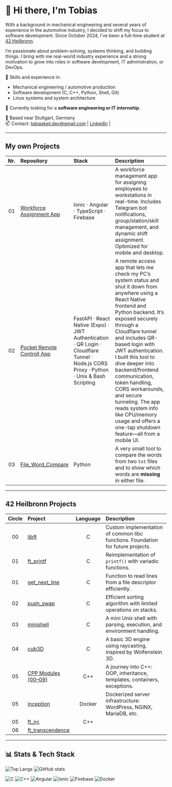 # 👋 Hi there, I'm Tobias

With a background in mechanical engineering and several years of experience in the automotive industry, I decided to shift my focus to software development. Since October 2024, I've been a full-time student at [42 Heilbronn](https://42heilbronn.de).

I’m passionate about problem-solving, systems thinking, and building things. I bring with me real-world industry experience and a strong motivation to grow into roles in software development, IT administration, or DevOps.

🔧 Skills and experience in:
- Mechanical engineering / automotive production
- Software development (C, C++, Python, Shell, Git)
- Linux systems and system architecture

🚀 Currently looking for a **software engineering or IT internship**.

📍 Based near Stuttgart, Germany  
📫 Contact: tobiaskeil.dev@gmail.com | [LinkedIn](https://linkedin.com/in/tobias-m-keil) |

---

## My own Projects

| Nr. | Repository | Stack | Description |
|:--:|:-----------|:------|:------------|
| 01 | [Workforce Assignment App](https://github.com/tmkeil/IonicAngularApp) | Ionic · Angular · TypeScript · Firebase | A workforce management app for assigning employees to workstations in real-time. Includes Telegram bot notifications, group/station/skill management, and dynamic shift assignment. Optimized for mobile and desktop. |
| 02 | [Pocket Remote Controll App](https://github.com/tmkeil/PocketRemoteControl) | FastAPI · React Native (Expo) · JWT Authentication · QR Login · Cloudflare Tunnel · Node.js CORS Proxy · Python · Unix & Bash Scripting | A remote access app that lets me check my PC’s system status and shut it down from anywhere using a React Native frontend and Python backend. It’s exposed securely through a Cloudflare tunnel and includes QR-based login with JWT authentication. I built this tool to dive deeper into backend/frontend communication, token handling, CORS workarounds, and secure tunneling. The app reads system info like CPU/memory usage and offers a one-tap shutdown feature—all from a mobile UI. |
| 03 | [File_Word_Compare](https://github.com/tmkeil/File_Word_Compare) | Python | A very small tool to compare the words from two `txt` files and to show which words are **missing** in either file. |

---

## 42 Heilbronn Projects

| Circle | Project | Language | Description |
|:-----:|:--------|:--------:|:------------|
| 00 | [libft](https://github.com/tmkeil/libft) | C | Custom implementation of common libc functions. Foundation for future projects. |
| 01 | [ft_printf](https://github.com/tmkeil/ft_printf) | C | Reimplementation of `printf()` with variadic functions. |
| 01 | [get_next_line](https://github.com/tmkeil/get_next_line) | C | Function to read lines from a file descriptor efficiently. |
| 02 | [push_swap](https://github.com/tmkeil/pushswap) | C | Efficient sorting algorithm with limited operations on stacks. |
| 03 | [minishell](https://github.com/tmkeil/minishell) | C | A mini Unix shell with parsing, execution, and environment handling. |
| 04 | [cub3D](https://github.com/tmkeil/cub3D) | C | A basic 3D engine using raycasting, inspired by Wolfenstein 3D. |
| 05 | [CPP Modules (00–09)](https://github.com/tmkeil/cpp) | C++ | A journey into C++: OOP, inheritance, templates, containers, exceptions. |
| 05 | [inception](https://github.com/tmkeil/inception) | Docker | Dockerized server infrastructure: WordPress, NGINX, MariaDB, etc. |
| 05 | [ft_irc](https://github.com/tmkeil/ft_irc) | C++ |  |
| 06 | [ft_transcendence](https://github.com/tmkeil/) | |

---

## 📊 Stats & Tech Stack

![Top Langs](https://github-readme-stats.vercel.app/api/top-langs/?username=tmkeil&layout=compact&theme=default)
![GitHub stats](https://github-readme-stats.vercel.app/api?username=tmkeil&show_icons=true&hide=stars&count_private=true)

![C](https://img.shields.io/badge/C-00599C?style=flat&logo=c&logoColor=white)
![C++](https://img.shields.io/badge/C++-00599C?style=flat&logo=c%2B%2B&logoColor=white)
![Angular](https://img.shields.io/badge/Angular-DD0031?style=flat&logo=angular&logoColor=white)
![Ionic](https://img.shields.io/badge/Ionic-3880FF?style=flat&logo=ionic&logoColor=white)
![Firebase](https://img.shields.io/badge/Firebase-FFCA28?style=flat&logo=firebase&logoColor=black)
![Docker](https://img.shields.io/badge/Docker-2496ED?style=flat&logo=docker&logoColor=white)
